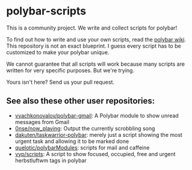 # polybar-scripts

This is a community project. We write and collect scripts for polybar!

To find out how to write and use your own scripts, read the [polybar wiki](https://github.com/jaagr/polybar/wiki). This repository is not an exact blueprint. I guess every script has to be customized to make your polybar unique.

We cannot guarantee that all scripts will work because many scripts are written for very specific purposes. But we're trying.

Yours isn't here? Send us your pull request.


## See also these other user repositories:

* [vyachkonovalov/polybar-gmail](https://github.com/vyachkonovalov/polybar-gmail): A Polybar module to show unread messages from Gmail
* [0nse/now_playing](https://github.com/0nse/now_playing): Output the currently scrobbling song
* [dakuten/taskwarrior-polybar](https://github.com/dakuten/taskwarrior-polybar): merely just a script showing the most urgent task and allowing it to be marked done
* [quelotic/polybarModules](quelotic/polybarModules): scripts for mail and caffeine
* [vyp/scripts](vyp/scripts): A script to show focused, occupied, free and urgent herbstluftwm tags in polybar

